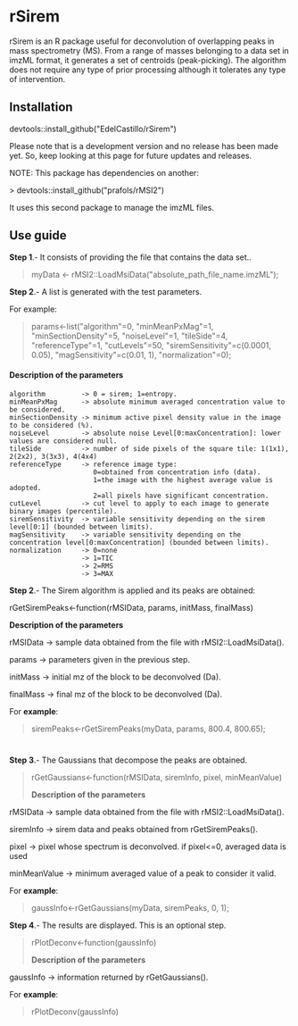 # rSirem

rSirem is an R package useful for deconvolution of overlapping peaks in mass spectrometry (MS).
From a range of masses belonging to a data set in imzML format, it generates a set of centroids (peak-picking).
The algorithm does not require any type of prior processing although it tolerates any type of intervention.

## Installation

devtools::install_github("EdelCastillo/rSirem")

Please note that is a development version and no release has been made yet.
So, keep looking at this page for future updates and releases.

NOTE: This package has dependencies on another:

\> devtools::install_github("prafols/rMSI2")

It uses this second package to manage the imzML files.

## Use guide

**Step 1**.- It consists of providing the file that contains the data set..

> myData \<- rMSI2::LoadMsiData("absolute_path_file_name.imzML");

**Step 2**.- A list is generated with the test parameters.

For example:

> params\<-list("algorithm"=0, "minMeanPxMag"=1, "minSectionDensity"=5, "noiseLevel"=1, "tileSide"=4, "referenceType"=1, "cutLevels"=50, "siremSensitivity"=c(0.0001, 0.05), "magSensitivity"=c(0.01, 1), "normalization"=0);

#### Description of the parameters

```         
algorithm         -> 0 = sirem; 1=entropy.
minMeanPxMag      -> absolute minimum averaged concentration value to be considered.
minSectionDensity -> minimum active pixel density value in the image to be considered (%).
noiseLevel        -> absolute noise Level[0:maxConcentration]: lower values are considered null.
tileSide          -> number of side pixels of the square tile: 1(1x1), 2(2x2), 3(3x3), 4(4x4)
referenceType     -> reference image type:
                     0=obtained from concentration info (data).
                     1=the image with the highest average value is adopted.
                     2=all pixels have significant concentration.
cutLevel          -> cut level to apply to each image to generate binary images (percentile).
siremSensitivity  -> variable sensitivity depending on the sirem level[0:1] (bounded between limits).
magSensitivity    -> variable sensitivity depending on the concentration level[0:maxConcentration] (bounded between limits).
normalization     -> 0=none
                  -> 1=TIC
                  -> 2=RMS
                  -> 3=MAX
```

**Step 2**.- The Sirem algorithm is applied and its peaks are obtained:

rGetSiremPeaks\<-function(rMSIData, params, initMass, finalMass)

**Description of the parameters**

rMSIData -\> sample data obtained from the file with rMSI2::LoadMsiData().

params -\> parameters given in the previous step.

initMass -\> initial mz of the block to be deconvolved (Da).

finalMass -\> final mz of the block to be deconvolved (Da).

For **example**:

> siremPeaks\<-rGetSiremPeaks(myData, params, 800.4, 800.65);

# 

**Step 3**.- The Gaussians that decompose the peaks are obtained.

> rGetGaussians\<-function(rMSIData, siremInfo, pixel, minMeanValue)
>
> **Description of the parameters**

rMSIData -\> sample data obtained from the file with rMSI2::LoadMsiData().

siremInfo -\> sirem data and peaks obtained from rGetSiremPeaks().

pixel -\> pixel whose spectrum is deconvolved.
if pixel\<=0, averaged data is used

minMeanValue -\> minimum averaged value of a peak to consider it valid.

For **example**:

> gaussInfo\<-rGetGaussians(myData, siremPeaks, 0, 1);

**Step 4**.- The results are displayed.
This is an optional step.

> rPlotDeconv\<-function(gaussInfo)
>
> **Description of the parameters**

gaussInfo -\> information returned by rGetGaussians().

For **example**:

> rPlotDeconv(gaussInfo)
